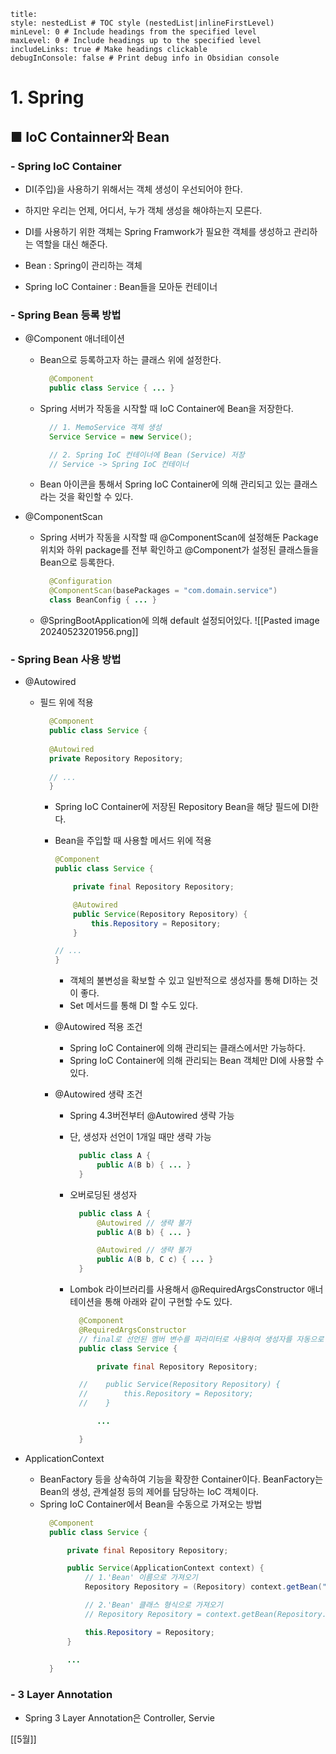 ```table-of-contents
title: 
style: nestedList # TOC style (nestedList|inlineFirstLevel)
minLevel: 0 # Include headings from the specified level
maxLevel: 0 # Include headings up to the specified level
includeLinks: true # Make headings clickable
debugInConsole: false # Print debug info in Obsidian console
```

# 1. Spring
## ■ IoC Containner와 Bean

### - Spring IoC Container
- DI(주입)을 사용하기 위해서는 객체 생성이 우선되어야 한다.
- 하지만 우리는 언제, 어디서, 누가 객체 생성을 해야하는지 모른다.
- DI를 사용하기 위한 객체는 Spring Framwork가 필요한 객체를 생성하고 관리하는 역할을 대신 해준다.

- Bean : Spring이 관리하는 객체
- Spring IoC Container : Bean들을 모아둔 컨테이너

### - Spring Bean 등록 방법
- @Component 애너테이션
	- Bean으로 등록하고자 하는 클래스 위에 설정한다.
	  ``` java
		@Component
		public class Service { ... }
		```
	- Spring 서버가 작동을 시작할 때 IoC Container에 Bean을 저장한다.
	  ```java
		// 1. MemoService 객체 생성
		Service Service = new Service();

		// 2. Spring IoC 컨테이너에 Bean (Service) 저장
		// Service -> Spring IoC 컨테이너
		```
	- Bean 아이콘을 통해서 Spring IoC Container에 의해 관리되고 있는 클래스라는 것을 확인할 수 있다.

- @ComponentScan
	- Spring 서버가 작동을 시작할 때 @ComponentScan에 설정해둔 Package 위치와 하위 package를 전부 확인하고 @Component가 설정된 클래스들을 Bean으로 등록한다.
	  ``` java
		@Configuration
		@ComponentScan(basePackages = "com.domain.service")
		class BeanConfig { ... }
		```
		
	- @SpringBootApplication에 의해 default 설정되어있다.
	  ![[Pasted image 20240523201956.png]]

### - Spring Bean 사용 방법
- @Autowired
	- 필드 위에 적용
	  ``` java
		@Component
		public class Service {
		
	    @Autowired
	    private Repository Repository;
		
		// ...
		}
		```
		- Spring IoC Container에 저장된 Repository Bean을 해당 필드에 DI한다.
	
	  - Bean을 주입할 때 사용할 메서드 위에 적용
	    ``` java
	    @Component
		public class Service {

		    private final Repository Repository;

		    @Autowired
			public Service(Repository Repository) {
		        this.Repository = Repository;
		    }
		
		// ...
		}
		```
		- 객체의 불변성을 확보할 수 있고 일반적으로 생성자를 통해 DI하는 것이 좋다.
		- Set 메서드를 통해 DI 할 수도 있다.
	  
	  - @Autowired 적용 조건
		- Spring IoC Container에 의해 관리되는 클래스에서만 가능하다.
		- Spring IoC Container에 의해 관리되는 Bean 객체만 DI에 사용할 수 있다.
	  
	  - @Autowired 생략 조건
		- Spring 4.3버전부터 @Autowired 생략 가능
		- 단, 생성자 선언이 1개일 때만 생략 가능
		  ``` java
			public class A {
				public A(B b) { ... }
			}
			```
			
		- 오버로딩된 생성자
		  ```java
			public class A {
				@Autowired // 생략 불가
				public A(B b) { ... }

				@Autowired // 생략 불가
				public A(B b, C c) { ... }
			}
			```
			
		- Lombok 라이브러리를 사용해서 @RequiredArgsConstructor 애너테이션을 통해 아래와 같이 구현할 수도 있다.
		  ``` java
			@Component
			@RequiredArgsConstructor
			// final로 선언된 멤버 변수를 파라미터로 사용하여 생성자를 자동으로 생성한다.
			public class Service {

			    private final Repository Repository;
    
			//    public Service(Repository Repository) {
			//        this.Repository = Repository;
			//    }

				...

			}
			```

- ApplicationContext
	- BeanFactory 등을 상속하여 기능을 확장한 Container이다.
	  BeanFactory는 Bean의 생성, 관계설정 등의 제어를 담당하는 IoC 객체이다.
	- Spring IoC Container에서 Bean을 수동으로 가져오는 방법
	  ``` java
		@Component
		public class Service {

			private final Repository Repository;

		    public Service(ApplicationContext context) {
		        // 1.'Bean' 이름으로 가져오기
				Repository Repository = (Repository) context.getBean("Repository");

		        // 2.'Bean' 클래스 형식으로 가져오기
		        // Repository Repository = context.getBean(Repository.class);

		        this.Repository = Repository;
		    }

			...
		}
		```

### - 3 Layer Annotation
- Spring 3 Layer Annotation은 Controller, Servie



[[5월]]
